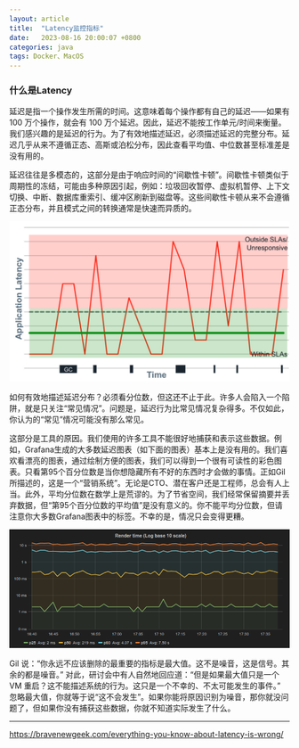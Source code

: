 ```yaml
---
layout: article
title:  "Latency监控指标"
date:   2023-08-16 20:00:07 +0800
categories: java
tags: Docker、MacOS
---
```


### 什么是Latency

延迟是指一个操作发生所需的时间。这意味着每个操作都有自己的延迟——如果有 100 万个操作，就会有 100 万个延迟。因此，延迟不能按工作单元/时间来衡量。我们感兴趣的是延迟的行为。为了有效地描述延迟，必须描述延迟的完整分布。延迟几乎从来不遵循正态、高斯或泊松分布，因此查看平均值、中位数甚至标准差是没有用的。

延迟往往是多模态的，这部分是由于响应时间的“间歇性卡顿”。间歇性卡顿类似于周期性的冻结，可能由多种原因引起，例如：垃圾回收暂停、虚拟机暂停、上下文切换、中断、数据库重索引、缓冲区刷新到磁盘等。这些间歇性卡顿从来不会遵循正态分布，并且模式之间的转换通常是快速而异质的。

<img src="/assets/posts/202308/Screen-Shot-2015-10-04-at-4.32.24-PM.png">

如何有效地描述延迟分布？必须看分位数，但这还不止于此。许多人会陷入一个陷阱，就是只关注“常见情况”。问题是，延迟行为比常见情况复杂得多。不仅如此，你认为的“常见”情况可能没有那么常见。

这部分是工具的原因。我们使用的许多工具不能很好地捕获和表示这些数据。例如，Grafana生成的大多数延迟图表（如下面的图表）基本上是没有用的。我们喜欢看漂亮的图表，通过绘制方便的图表，我们可以得到一个很有可读性的彩色图表。只看第95个百分位数是当你想隐藏所有不好的东西时才会做的事情。正如Gil所描述的，这是一个“营销系统”。无论是CTO、潜在客户还是工程师，总会有人上当。此外，平均分位数在数学上是荒谬的。为了节省空间，我们经常保留摘要并丢弃数据，但“第95个百分位数的平均值”是没有意义的。你不能平均分位数，但请注意你大多数Grafana图表中的标签。不幸的是，情况只会变得更糟。

<img src="/assets/posts/202308/graph_logbase10_ms.png"/>

Gil 说：“你永远不应该删除的最重要的指标是最大值。这不是噪音，这是信号。其余的都是噪音。” 对此，研讨会中有人自然地回应道：“但是如果最大值只是一个 VM 重启？这不能描述系统的行为。这只是一个不幸的、不太可能发生的事件。” 忽略最大值，你就等于说“这不会发生”。如果你能将原因识别为噪音，那你就没问题了，但如果你没有捕获这些数据，你就不知道实际发生了什么。

---
https://bravenewgeek.com/everything-you-know-about-latency-is-wrong/